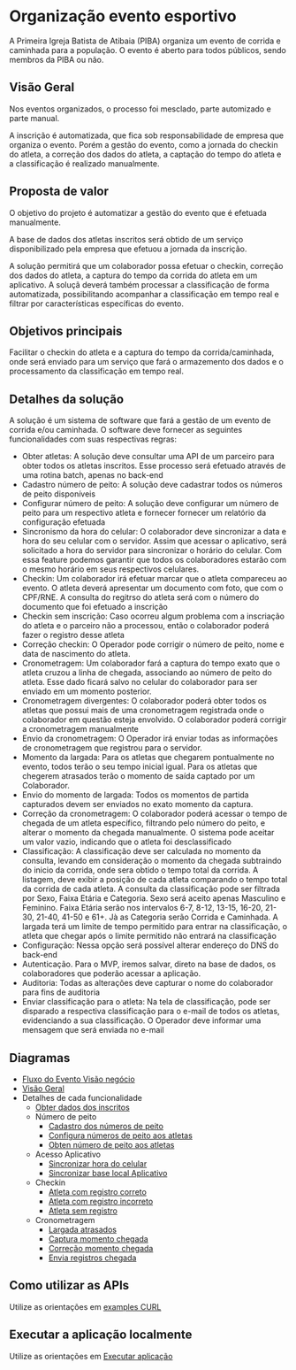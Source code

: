 # Organização evento esportivo
A Primeira Igreja Batista de Atibaia (PIBA) organiza um evento de corrida e caminhada para a população. O evento é aberto para todos públicos, sendo membros da PIBA ou não.

## Visão Geral
Nos eventos organizados, o processo foi mesclado, parte automizado e parte manual.

A inscrição é automatizada, que fica sob responsabilidade de empresa que organiza o evento. Porém a gestão do evento, como a jornada do checkin do atleta, a correção dos dados do atleta, a captação do tempo do atleta e a classificação é realizado manualmente.

## Proposta de valor
O objetivo do projeto é automatizar a gestão do evento que é efetuada manualmente.

A base de dados dos atletas inscritos será obtido de um serviço disponibilizado pela empresa que efetuou a jornada da inscrição.

A solução permitirá que um colaborador possa efetuar o checkin, correção dos dados do atleta, a captura do tempo da corrida do atleta em um aplicativo. A soluçã deverá também processar a classificação de forma automatizada, possibilitando acompanhar a classificação em tempo real e filtrar por características específicas do evento.

## Objetivos principais
Facilitar o checkin do atleta e a captura do tempo da corrida/caminhada, onde será enviado para um serviço que fará o armazemento dos dados e o processamento da classificação em tempo real.

## Detalhes da solução
A solução é um sistema de software que fará a gestão de um evento de corrida e/ou caminhada. O software deve fornecer as seguintes funcionalidades com suas respectivas regras:
 * Obter atletas: A solução deve consultar uma API de um parceiro para obter todos os atletas inscritos. Esse processo será efetuado através de uma rotina batch, apenas no back-end
 * Cadastro número de peito: A solução deve cadastrar todos os números de peito disponíveis
 * Configurar número de peito: A solução deve configurar um número de peito para um respectivo atleta e fornecer fornecer um relatório da configuração efetuada
 * Sincronismo da hora do celular: O colaborador deve sincronizar a data e hora do seu celular com o servidor. Assim que acessar o aplicativo, será solicitado a hora do servidor para sincronizar o horário do celular. Com essa feature podemos garantir que todos os colaboradores estarão com o mesmo horário em seus respectivos celulares.
 * Checkin: Um colaborador irá efetuar marcar que o atleta compareceu ao evento. O atleta deverá apresentar um documento com foto, que com o CPF/RNE. A consulta do regitrso do atleta será com o número do documento que foi efetuado a inscrição
 * Checkin sem inscrição: Caso ocorreu algum problema com a inscriação do atleta e o parceiro não a processou, então o colaborador poderá fazer o registro desse atleta
 * Correção checkin: O Operador pode corrigir o número de peito, nome e data de nascimento do atleta.
 * Cronometragem: Um colaborador fará a captura do tempo exato que o atleta cruzou a linha de chegada, associando ao número de peito do atleta. Esse dado ficará salvo no celular do colaborador para ser enviado em um momento posterior.
 * Cronometragem divergentes: O colaborador poderá obter todos os atletas que possui mais de uma cronometragem registrada onde o colaborador em questão esteja envolvido. O colaborador poderá corrigir a cronometragem manualmente
 * Envio da cronometragem: O Operador irá enviar todas as informações de cronometragem que registrou para o servidor.
 * Momento da largada: Para os atletas que chegarem pontualmente no evento, todos terão o seu tempo inicial igual. Para os atletas que chegerem atrasados terão o momento de saída captado por um Colaborador.
 * Envio do momento de largada: Todos os momentos de partida capturados devem ser enviados no exato momento da captura.
 * Correção da cronometragem: O colaborador poderá acessar o tempo de chegada de um atleta específico, filtrando pelo número do peito, e alterar o momento da chegada manualmente. O sistema pode aceitar um valor vazio, indicando que o atleta foi desclassificado
 * Classificação: A classificação deve ser calculada no momento da consulta, levando em consideração o momento da chegada subtraindo do inicio da corrida, onde sera obtido o tempo total da corrida. A listagem, deve exibir a posição de cada atleta comparando o tempo total da corrida de cada atleta. A consulta da classificação pode ser filtrada por Sexo, Faixa Etária e Categoria. Sexo será aceito apenas Masculino e Feminino. Faixa Etária serão nos intervalos 6-7, 8-12, 13-15, 16-20, 21-30, 21-40, 41-50 e 61+. Jà as Categoria serão Corrida e Caminhada. A largada terá um limite de tempo permitido para entrar na classificação, o atleta que chegar após o limite permitido não entrará na classificação
 * Configuração: Nessa opção será possível alterar endereço do DNS do back-end
 * Autenticação. Para o MVP, iremos salvar, direto na base de dados, os colaboradores que poderão acessar a aplicação.
 * Auditoria: Todas as alterações deve capturar o nome do colaborador para fins de auditoria
 * Enviar classificação para o atleta: Na tela de classificação, pode ser disparado a respectiva classificação para o e-mail de todos os atletas, evidenciando a sua classificação. O Operador deve informar uma mensagem que será enviada no e-mail

## Diagramas
 - [Fluxo do Evento Visão negócio](designer/diagrams/business_event_flow.md)
 - [Visão Geral](designer/diagrams/conteiner_diagram.md)
 - Detalhes de cada funcionalidade
   - [Obter dados dos inscritos](designer/diagrams/features/get_athletes.md)
   - Número de peito
     - [Cadastro dos números de peito](designer/diagrams/features/add_chester_number.md)
     - [Configura números de peito aos atletas](designer/diagrams/features/config_chester_number.md)
     - [Obten número de peito aos atletas](designer/diagrams/features/get_chester_number_athtletes.md)
   - Acesso Aplicativo
     - [Sincronizar hora do celular](designer/diagrams/features/sync_hour.md)
     - [Sincronizar base local Aplicativo](designer/diagrams/features/sync_local_base_app.md)
   - Checkin
     - [Atleta com registro correto](designer/diagrams/features/checkin_record_ok.md)
     - [Atleta com registro incorreto](designer/diagrams/features/checkin_record_incorrect.md)
     - [Atleta sem registro](designer/diagrams/features/checkin_record_not_saved.md)
   - Cronometragem
     - [Largada atrasados](designer/diagrams/features/start_lates.md)
     - [Captura momento chegada](designer/diagrams/features/capture_moment_arrival.md)
     - [Correção momento chegada](designer/diagrams/features/fix_capture_moment_arrival.md)
     - [Envia registros chegada](designer/diagrams/features/send_capture_moment_arrival.md)

## Como utilizar as APIs
Utilize as orientações em [examples CURL](designer/contracts/exemples_curl.md) 

## Executar a aplicação localmente
Utilize as orientações em [Executar aplicação](./designer/execute_api.md) 